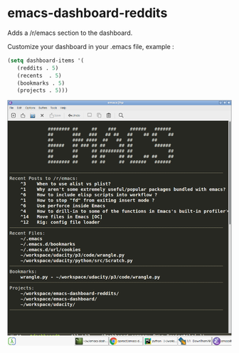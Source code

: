 # emacs-dashboard-reddits
Adds a /r/emacs section to the dashboard.

Customize your dashboard in your .emacs file, example : 
```lisp
(setq dashboard-items '(
   (reddits . 5)
   (recents  . 5)
   (bookmarks . 5)
   (projects . 5)))
```


![Screenshot](screenshot.png?raw=true "Screenshot")
